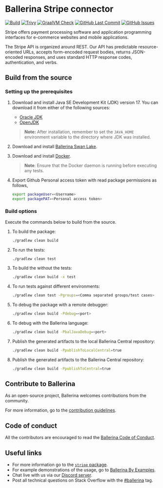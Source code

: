 # Ballerina Stripe connector

[![Build](https://github.com/ballerina-platform/module-ballerinax-stripe/actions/workflows/ci.yml/badge.svg)](https://github.com/ballerina-platform/module-ballerinax-stripe/actions/workflows/ci.yml)
[![Trivy](https://github.com/ballerina-platform/module-ballerinax-stripe/actions/workflows/trivy-scan.yml/badge.svg)](https://github.com/ballerina-platform/module-ballerinax-stripe/actions/workflows/trivy-scan.yml)
[![GraalVM Check](https://github.com/ballerina-platform/module-ballerinax-stripe/actions/workflows/build-with-bal-test-native.yml/badge.svg)](https://github.com/ballerina-platform/module-ballerinax-stripe/actions/workflows/build-with-bal-test-native.yml)
[![GitHub Last Commit](https://img.shields.io/github/last-commit/ballerina-platform/module-ballerinax-stripe.svg)](https://github.com/ballerina-platform/module-ballerinax-stripe/commits/master)
[![GitHub Issues](https://img.shields.io/github/issues/ballerina-platform/ballerina-library/module/stripe.svg?label=Open%20Issues)](https://github.com/ballerina-platform/ballerina-library/labels/module%stripe)

Stripe offers payment processing software and application programming interfaces for e-commerce websites and mobile applications.

The Stripe API is organized around REST. Our API has predictable resource-oriented URLs, accepts form-encoded request bodies, returns JSON-encoded responses, and uses standard HTTP response codes, authentication, and verbs.

## Build from the source

### Setting up the prerequisites

1. Download and install Java SE Development Kit (JDK) version 17. You can download it from either of the following sources:

    * [Oracle JDK](https://www.oracle.com/java/technologies/downloads/)
    * [OpenJDK](https://adoptium.net/)

   > **Note:** After installation, remember to set the `JAVA_HOME` environment variable to the directory where JDK was installed.

2. Download and install [Ballerina Swan Lake](https://ballerina.io/).

3. Download and install [Docker](https://www.docker.com/get-started).

   > **Note**: Ensure that the Docker daemon is running before executing any tests.

4. Export Github Personal access token with read package permissions as follows,

    ```bash
    export packageUser=<Username>
    export packagePAT=<Personal access token>
    ```

### Build options

Execute the commands below to build from the source.

1. To build the package:

   ```bash
   ./gradlew clean build
   ```

2. To run the tests:

   ```bash
   ./gradlew clean test
   ```

3. To build the without the tests:

   ```bash
   ./gradlew clean build -x test
   ```

4. To run tests against different environments:

   ```bash
   ./gradlew clean test -Pgroups=<Comma separated groups/test cases>
   ```

5. To debug the package with a remote debugger:

   ```bash
   ./gradlew clean build -Pdebug=<port>
   ```

6. To debug with the Ballerina language:

   ```bash
   ./gradlew clean build -PbalJavaDebug=<port>
   ```

7. Publish the generated artifacts to the local Ballerina Central repository:

    ```bash
    ./gradlew clean build -PpublishToLocalCentral=true
    ```

8. Publish the generated artifacts to the Ballerina Central repository:

   ```bash
   ./gradlew clean build -PpublishToCentral=true
   ```

## Contribute to Ballerina

As an open-source project, Ballerina welcomes contributions from the community.

For more information, go to the [contribution guidelines](https://github.com/ballerina-platform/ballerina-lang/blob/master/CONTRIBUTING.md).

## Code of conduct

All the contributors are encouraged to read the [Ballerina Code of Conduct](https://ballerina.io/code-of-conduct).

## Useful links

* For more information go to the [`stripe` package](https://central.ballerina.io/ballerinax/stripe/latest).
* For example demonstrations of the usage, go to [Ballerina By Examples](https://ballerina.io/learn/by-example/).
* Chat live with us via our [Discord server](https://discord.gg/ballerinalang).
* Post all technical questions on Stack Overflow with the [#ballerina](https://stackoverflow.com/questions/tagged/ballerina) tag.
